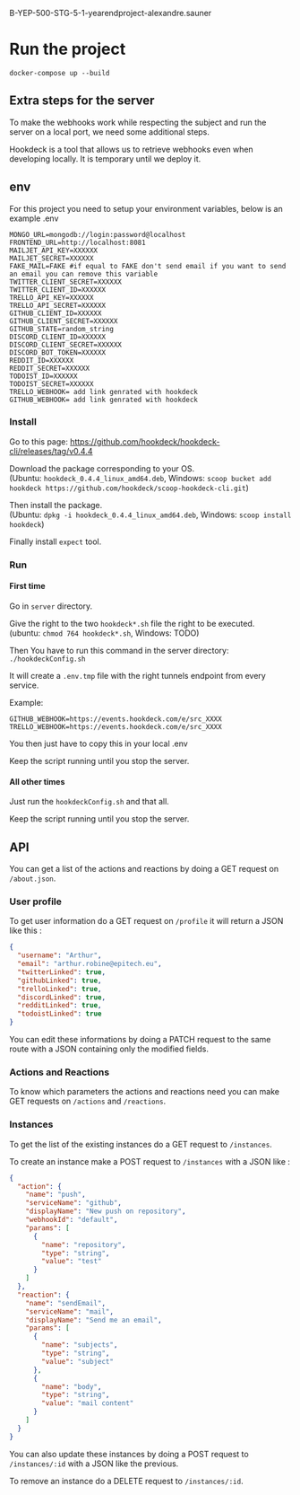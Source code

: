 B-YEP-500-STG-5-1-yearendproject-alexandre.sauner

# Run the project

`docker-compose up --build`

## Extra steps for the server

To make the webhooks work while respecting the subject and run the server on a local port, we need some additional steps.

Hookdeck is a tool that allows us to retrieve webhooks even when developing locally. It is temporary until we deploy it.

## env

For this project you need to setup your environment variables, below is an example .env

```
MONGO_URL=mongodb://login:password@localhost
FRONTEND_URL=http://localhost:8081
MAILJET_API_KEY=XXXXXX
MAILJET_SECRET=XXXXXX
FAKE_MAIL=FAKE #if equal to FAKE don't send email if you want to send an email you can remove this variable
TWITTER_CLIENT_SECRET=XXXXXX
TWITTER_CLIENT_ID=XXXXXX
TRELLO_API_KEY=XXXXXX
TRELLO_API_SECRET=XXXXXX
GITHUB_CLIENT_ID=XXXXXX
GITHUB_CLIENT_SECRET=XXXXXX
GITHUB_STATE=random_string
DISCORD_CLIENT_ID=XXXXXX
DISCORD_CLIENT_SECRET=XXXXXX
DISCORD_BOT_TOKEN=XXXXXX
REDDIT_ID=XXXXXX
REDDIT_SECRET=XXXXXX
TODOIST_ID=XXXXXX
TODOIST_SECRET=XXXXXX
TRELLO_WEBHOOK= add link genrated with hookdeck
GITHUB_WEBHOOK= add link genrated with hookdeck
```

### Install

Go to this page: https://github.com/hookdeck/hookdeck-cli/releases/tag/v0.4.4

Download the package corresponding to your OS.\
(Ubuntu: `hookdeck_0.4.4_linux_amd64.deb`, Windows: `scoop bucket add hookdeck https://github.com/hookdeck/scoop-hookdeck-cli.git`)

Then install the package.\
(Ubuntu: `dpkg -i hookdeck_0.4.4_linux_amd64.deb`, Windows: `scoop install hookdeck`)

Finally install `expect` tool.

### Run

#### First time

Go in `server` directory.

Give the right to the two `hookdeck*.sh` file the right to be executed.\
(ubuntu: `chmod 764 hookdeck*.sh`, Windows: TODO)

Then You have to run this command in the server directory:
`./hookdeckConfig.sh`

It will create a `.env.tmp` file with the right tunnels endpoint from every service.

Example:

```env
GITHUB_WEBHOOK=https://events.hookdeck.com/e/src_XXXX
TRELLO_WEBHOOK=https://events.hookdeck.com/e/src_XXXX
```

You then just have to copy this in your local .env

Keep the script running until you stop the server.

#### All other times

Just run the `hookdeckConfig.sh` and that all.

Keep the script running until you stop the server.

## API

You can get a list of the actions and reactions by doing a GET request on `/about.json`.

### User profile

To get user information do a GET request on `/profile` it will return a JSON like this :

```json
{
  "username": "Arthur",
  "email": "arthur.robine@epitech.eu",
  "twitterLinked": true,
  "githubLinked": true,
  "trelloLinked": true,
  "discordLinked": true,
  "redditLinked": true,
  "todoistLinked": true
}
```

You can edit these informations by doing a PATCH request to the same route with a JSON containing only the modified fields.

### Actions and Reactions

To know which parameters the actions and reactions need you can make GET requests on `/actions` and `/reactions`.

### Instances

To get the list of the existing instances do a GET request to `/instances`.

To create an instance make a POST request to `/instances` with a JSON like :

```json
{
  "action": {
    "name": "push",
    "serviceName": "github",
    "displayName": "New push on repository",
    "webhookId": "default",
    "params": [
      {
        "name": "repository",
        "type": "string",
        "value": "test"
      }
    ]
  },
  "reaction": {
    "name": "sendEmail",
    "serviceName": "mail",
    "displayName": "Send me an email",
    "params": [
      {
        "name": "subjects",
        "type": "string",
        "value": "subject"
      },
      {
        "name": "body",
        "type": "string",
        "value": "mail content"
      }
    ]
  }
}
```

You can also update these instances by doing a POST request to `/instances/:id` with a JSON like the previous.

To remove an instance do a DELETE request to `/instances/:id`.
